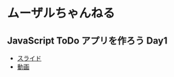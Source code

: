 # ムーザルちゃんねる

## JavaScript ToDo アプリを作ろう Day1

- [スライド](https://docs.google.com/presentation/d/e/2PACX-1vTi4yD_fb7s9M5dS0QR9u0Wh4TwvtVhIlCBoCPUUwTqtQ6J7N03OgylRhdv08f0WLiA-rC3VADz2-yW/pub?start=false&loop=false&delayms=3000&slide=id.g7c5738e48c_2_144)
- [動画](https://youtu.be/11BV4MWSZSw)
